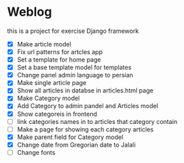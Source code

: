 # Weblog

this is a project for exercise Django framework

- [x] Make article model
- [x] Fix url patterns for artcles app
- [x] Set a template for home page
- [x] Set a base template model for templates
- [x] Change panel admin language to persian
- [x] Make single article page
- [x] Show all articles in databse in articles.html page
- [x] Make Category model
- [x] Add Category to admin pandel and Articles model
- [x] Show categoreis in frontend
- [ ] link categories names in to articles that category contain
- [ ] Make a page for showing each category articles
- [x] Make parent field for Category model
- [x] Change date from Gregorian date to Jalali
- [ ] Change fonts
